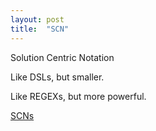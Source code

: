 ```yaml
---
layout: post
title:  "SCN"
---
```


Solution Centric Notation

Like DSLs, but smaller.

Like REGEXs, but more powerful.

[SCNs](https://guitarvydas.github.io/assets/2021-04-10-SCN/index.html)
